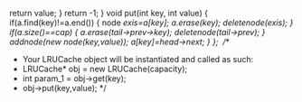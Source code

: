 return value;
}
return -1;
}
void put(int key, int value) {
if(a.find(key)!=a.end())
{
node *exis=a[key];
a.erase(key);
deletenode(exis);
}
if(a.size()==cap)
{
a.erase(tail->prev->key);
deletenode(tail->prev);
}
addnode(new node(key,value));
a[key]=head->next;
}
};
​
/**
* Your LRUCache object will be instantiated and called as such:
* LRUCache* obj = new LRUCache(capacity);
* int param_1 = obj->get(key);
* obj->put(key,value);
*/
```
